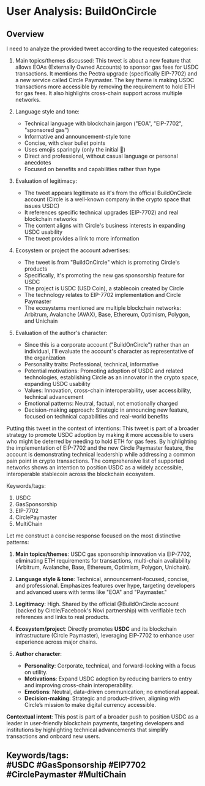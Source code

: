 # User Analysis: BuildOnCircle

## Overview

<think>
I need to analyze the provided tweet according to the requested categories:

1. Main topics/themes discussed:
   This tweet is about a new feature that allows EOAs (Externally Owned Accounts) to sponsor gas fees for USDC transactions. It mentions the Pectra upgrade (specifically EIP-7702) and a new service called Circle Paymaster. The key theme is making USDC transactions more accessible by removing the requirement to hold ETH for gas fees. It also highlights cross-chain support across multiple networks.

2. Language style and tone:
   - Technical language with blockchain jargon ("EOA", "EIP-7702", "sponsored gas")
   - Informative and announcement-style tone
   - Concise, with clear bullet points
   - Uses emojis sparingly (only the initial 💸)
   - Direct and professional, without casual language or personal anecdotes
   - Focused on benefits and capabilities rather than hype

3. Evaluation of legitimacy:
   - The tweet appears legitimate as it's from the official BuildOnCircle account (Circle is a well-known company in the crypto space that issues USDC)
   - It references specific technical upgrades (EIP-7702) and real blockchain networks
   - The content aligns with Circle's business interests in expanding USDC usability
   - The tweet provides a link to more information

4. Ecosystem or project the account advertises:
   - The tweet is from "BuildOnCircle" which is promoting Circle's products
   - Specifically, it's promoting the new gas sponsorship feature for USDC
   - The project is USDC (USD Coin), a stablecoin created by Circle
   - The technology relates to EIP-7702 implementation and Circle Paymaster
   - The ecosystems mentioned are multiple blockchain networks: Arbitrum, Avalanche (AVAX), Base, Ethereum, Optimism, Polygon, and Unichain

5. Evaluation of the author's character:
   - Since this is a corporate account ("BuildOnCircle") rather than an individual, I'll evaluate the account's character as representative of the organization
   - Personality traits: Professional, technical, informative
   - Potential motivations: Promoting adoption of USDC and related technologies, establishing Circle as an innovator in the crypto space, expanding USDC usability
   - Values: Innovation, cross-chain interoperability, user accessibility, technical advancement
   - Emotional patterns: Neutral, factual, not emotionally charged
   - Decision-making approach: Strategic in announcing new feature, focused on technical capabilities and real-world benefits

Putting this tweet in the context of intentions:
This tweet is part of a broader strategy to promote USDC adoption by making it more accessible to users who might be deterred by needing to hold ETH for gas fees. By highlighting the implementation of EIP-7702 and the new Circle Paymaster feature, the account is demonstrating technical leadership while addressing a common pain point in crypto transactions. The comprehensive list of supported networks shows an intention to position USDC as a widely accessible, interoperable stablecoin across the blockchain ecosystem.

Keywords/tags:
1. USDC
2. GasSponsorship
3. EIP-7702
4. CirclePaymaster
5. MultiChain

Let me construct a concise response focused on the most distinctive patterns:
</think>

1. **Main topics/themes**: USDC gas sponsorship innovation via EIP-7702, eliminating ETH requirements for transactions, multi-chain availability (Arbitrum, Avalanche, Base, Ethereum, Optimism, Polygon, Unichain).

2. **Language style & tone**: Technical, announcement-focused, concise, and professional. Emphasizes features over hype, targeting developers and advanced users with terms like "EOA" and "Paymaster."

3. **Legitimacy**: High. Shared by the official @BuildOnCircle account (backed by Circle/Facebook's Novi partnership) with verifiable tech references and links to real products.

4. **Ecosystem/project**: Directly promotes **USDC** and its blockchain infrastructure (Circle Paymaster), leveraging EIP-7702 to enhance user experience across major chains.

5. **Author character**:
   - **Personality**: Corporate, technical, and forward-looking with a focus on utility.
   - **Motivations**: Expand USDC adoption by reducing barriers to entry and improving cross-chain interoperability.
   - **Emotions**: Neutral, data-driven communication; no emotional appeal.
   - **Decision-making**: Strategic and product-driven, aligning with Circle’s mission to make digital currency accessible.

**Contextual intent**: This post is part of a broader push to position USDC as a leader in user-friendly blockchain payments, targeting developers and institutions by highlighting technical advancements that simplify transactions and onboard new users.

**Keywords/tags**:  
#USDC #GasSponsorship #EIP7702 #CirclePaymaster #MultiChain
---
